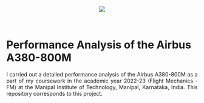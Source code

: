 <p align="center">
  <img src="https://github.com/kanakaero/Performance-Analysis-Airbus-A380M/assets/93387754/74748cec-6b20-4f46-9cdc-67f88f7373ea">
<p/>
<br/>

# Performance Analysis of the Airbus A380-800M

<p align="justify">
I carried out a detailed performance analysis of the Airbus A380-800M as a part of my coursework in the academic year 2022-23 (Flight Mechanics - FM) at the Manipal Institute of Technology, Manipal, Karnataka, India. This repository corresponds to this project.
</p>
